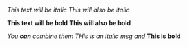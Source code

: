 *This text will be italic*
_This will also be italic_

**This text will be bold**
__This will also be bold__

_You **can** combine them_
_THis is an italic msg and_ **This is bold**

